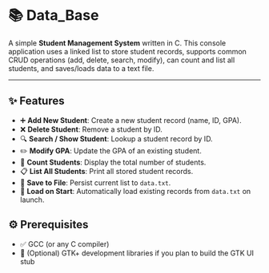 # 📚 Data_Base

A simple **Student Management System** written in C. This console application uses a linked list to store student records, supports common CRUD operations (add, delete, search, modify), can count and list all students, and saves/loads data to a text file.

---

## ✨ Features

- ➕ **Add New Student**: Create a new student record (name, ID, GPA).  
- ❌ **Delete Student**: Remove a student by ID.  
- 🔍 **Search / Show Student**: Lookup a student record by ID.  
- ✏️ **Modify GPA**: Update the GPA of an existing student.  
- 🔢 **Count Students**: Display the total number of students.  
- 📋 **List All Students**: Print all stored student records.  
- 💾 **Save to File**: Persist current list to `data.txt`.  
- 🔄 **Load on Start**: Automatically load existing records from `data.txt` on launch.

## ⚙️ Prerequisites

- ✅ GCC (or any C compiler)  
- 🧩 (Optional) GTK+ development libraries if you plan to build the GTK UI stub
